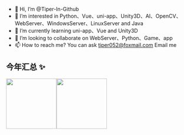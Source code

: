- 👋 Hi, I’m @Tiper-In-Github
- 👀 I’m interested in Python、Vue、uni-app、Unity3D、AI、OpenCV、WebServer、WindowsServer、LinuxServer and Java
- 🌱 I’m currently learning uni-app、Vue and Unity3D
- 💞️ I’m looking to collaborate on WebServer、Python、Game、app
- 📫 How to reach me?  You can ask tiper052@foxmail.com Email me

<!---
Tiper-In-Github/Tiper-In-Github is a ✨ special ✨ repository because its `README.md` (this file) appears on your GitHub profile.
You can click the Preview link to take a look at your changes.
--->


## 今年汇总 ✨

<img align="" height="137px" src="https://github-readme-stats.vercel.app/api?username=Tiper-In-Github&hide_title=true&hide_border=true&show_icons=true&include_all_commits=true&line_height=21&bg_color=0,EC6C6C,FFD479,FFFC79,73FA79&theme=graywhite&locale=cn" /><img align="" height="137px" src="https://github-readme-stats.vercel.app/api/top-langs/?username=liyupi&hide_title=true&hide_border=true&layout=compact&bg_color=0,73FA79,73FDFF,D783FF&theme=graywhite&locale=cn" />
